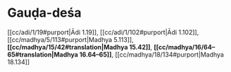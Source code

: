 # Gauḍa-deśa

[[cc/adi/1/19#purport|Ādi 1.19]], [[cc/adi/1/102#purport|Ādi 1.102]], [[cc/madhya/5/113#purport|Madhya 5.113]], **[[cc/madhya/15/42#translation|Madhya 15.42]]**, **[[cc/madhya/16/64–65#translation|Madhya 16.64–65]]**, [[cc/madhya/18/134#purport|Madhya 18.134]]

